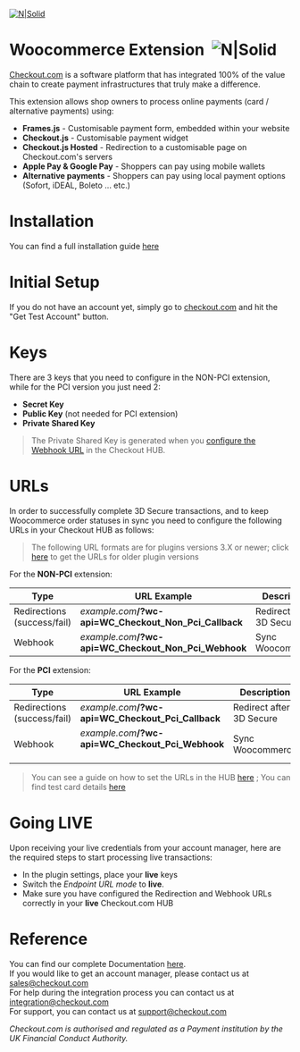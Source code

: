 [![N|Solid](https://cdn.checkout.com/img/checkout-logo-online-payments.jpg)](https://checkout.com/)

# Woocommerce Extension&nbsp; ![N|Solid](https://circleci.com/gh/checkout/checkout-woocommerce-plugin.svg?style=shield&circle-token=4f03ec3447eff0c5348eccf22649290978066a41)
[Checkout.com](https://www.checkout.com "Checkout.com") is a software platform that has integrated 100% of the value chain to create payment infrastructures that truly make a difference.

This extension allows shop owners to process online payments (card / alternative payments) using:
  - **Frames.js** - Customisable payment form, embedded within your website
  - **Checkout.js** - Customisable payment widget 
  - **Checkout.js Hosted** - Redirection to a customisable page on Checkout.com's servers
  - **Apple Pay & Google Pay** - Shoppers can pay using mobile wallets
  - **Alternative payments** - Shoppers can pay using local payment options (Sofort, iDEAL, Boleto ... etc.)

# Installation
You can find a full installation guide [here](https://github.com/checkout/checkout-woocommerce-plugin/wiki/Installation)

# Initial Setup
If you do not have an account yet, simply go to [checkout.com](https://checkout.com/) and hit the "Get Test Account" button.

# Keys
There are 3 keys that you need to configure in the NON-PCI extension, while for the PCI version you just need 2:
- **Secret Key**
- **Public Key** (not needed for PCI extension)
- **Private Shared Key**

> The Private Shared Key is generated when you [configure the Webhook URL](https://docs.checkout.com/docs/business-level-administration#section-manage-webhook-url) in the Checkout HUB.

# URLs
In order to successfully complete 3D Secure transactions, and to keep Woocommerce order statuses in sync you need to configure the following URLs in your Checkout HUB as follows:

> The following URL formats are for plugins versions 3.X or newer; click [here](https://docs.checkout.com) to get the URLs for older plugin versions

For the **NON-PCI** extension:

| Type | URL Example | Description |
| ------ | ------ | ------ |
| Redirections (success/fail)| _example.com_**/?wc-api=WC_Checkout_Non_Pci_Callback** | Redirect after 3D Secure |
| Webhook | _example.com_**/?wc-api=WC_Checkout_Non_Pci_Webhook** | Sync Woocommerce |

For the **PCI** extension:

| Type | URL Example | Description |
| ------ | ------ | ------ |
| Redirections (success/fail)| _example.com_**/?wc-api=WC_Checkout_Pci_Callback** | Redirect after 3D Secure |
| Webhook | _example.com_**/?wc-api=WC_Checkout_Pci_Webhook** &nbsp;&nbsp;&nbsp;&nbsp;&nbsp;&nbsp;&nbsp;&nbsp;&nbsp;| Sync Woocommerce |

> You can see a guide on how to set the URLs in the HUB [here](https://docs.checkout.com/docs/business-level-administration#section-manage-channel-urls) ; You can find test card details [here](https://docs.checkout.com/docs/testing#section-credit-cards)

# Going LIVE

Upon receiving your live credentials from your account manager, here are the required steps to start processing live transactions:

- In the plugin settings, place your **live** keys
- Switch the _Endpoint URL mode_ to **live**.
- Make sure you have configured the Redirection and Webhook URLs correctly in your **live** Checkout.com HUB


# Reference 

You can find our complete Documentation [here](http://docs.checkout.com/).  
If you would like to get an account manager, please contact us at sales@checkout.com  
For help during the integration process you can contact us at integration@checkout.com  
For support, you can contact us at support@checkout.com

_Checkout.com is authorised and regulated as a Payment institution by the UK Financial Conduct Authority._